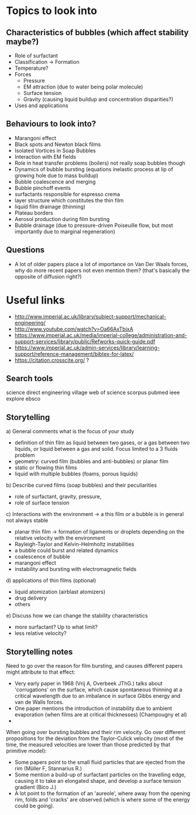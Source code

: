 # Topics to look into
## Characteristics of bubbles (which affect stability maybe?)
- Role of surfactant
- Classification -> Formation
- Temperature?
- Forces
    * Pressure
    * EM attraction (due to water being polar molecule)
    * Surface tension
    * Gravity (causing liquid buildup and concentration disparities?)
- Uses and applications

## Behaviours to look into?
- Marangoni effect
- Black spots and Newton black films
- Isolated Vortices in Soap Bubbles
- Interaction with EM fields
- Role in heat transfer problems (boilers) not really soap bubbles though
- Dynamics of bubble bursting (equations inelastic process at lip of growing hole due to mass buildup)
- Bubble coalescence and merging
- Bubble pinchoff events
- surfactants responsible for espresso crema
- layer structure which constitutes the thin film
- liquid film drainage (thinning)
- Plateau borders
- Aerosol production during film bursting
- Bubble drainage (due to pressure-driven Poiseuille flow, but most importantly due to marginal regeneration)

## Questions
- A lot of older papers place a lot of importance on Van Der Waals forces, why do more recent papers not even mention them? (that's basically the opposite of diffusion right?)


# Useful links
- <http://www.imperial.ac.uk/library/subject-support/mechanical-engineering/>
- <http://www.youtube.com/watch?v=Oa66AxTbjxA>
- <https://www.imperial.ac.uk/media/imperial-college/administration-and-support-services/library/public/Refworks-quick-guide.pdf>
- <https://www.imperial.ac.uk/admin-services/library/learning-support/reference-management/bibtex-for-latex/>
- <https://citation.crosscite.org/> ?


## Search tools
science direct
engineering village
web of science
scorpus
pubmed
ieee explore
ebsco


## Storytelling
a) General comments what is the focus of your study

- definition of thin film as liquid between two gases, or a gas between two liquids, or liquid between a gas and solid. Focus limited to a 3 fluids problem
- geometry: curved film (bubbles and anti-bubbles) or planar film
- static or flowing thin films
- liquid with multiple bubbles (foams, porous liquids)

b) Describe curved films (soap bubbles) and their peculiarities

- role of surfactant, gravity, pressure,
- role of surface tension

c) Interactions with the environment -> a this film or a  bubble is in general not always stable

- planar thin film -> formation of ligaments or droplets depending on the relative velocity with the environment
- Rayleigh-Taylor and Kelvin-Helmholtz instabilities
- a bubble could burst and related dynamics
- coalescence of bubble
- marangoni effect
- instability and bursting with electromagnetic fields

d) applications of thin films (optional)

- liquid atomization (airblast atomizers)
- drug delivery
- others

e) Discuss how we can change the stability characteristics

- more surfactant? Up to what limit?
- less relative velocity?


## Storytelling notes

Need to go over the reason for film bursting, and causes different papers might attribute to that effect:

- Very early paper in 1968 (Vrij A, Overbeek JThG.) talks about 'corrugations' on the surface, which cause spontaneous thinning at a critical wavelength due to an imbalance in surface Gibbs energy and van de Walls forces.
- One paper mentions the introduction of instability due to ambient evaporation (when films are at critical thicknesses) (Champougny et al)
-


When going over bursting bubbles and their rim velocity. Go over different propositions for the deviation from the Taylor-Culick velocity (most of the time, the measured velocities are lower than those predicted by that primitive model):

- Some papers point to the small fluid particles that are ejected from the rim (Müller F, Stannarius R.)
- Some mention a build-up of surfactant particles on the travelling edge, causing it to take an elongated shape, and develop a surface tension gradient (Bico J.)
- A lot point to the formation of an 'aureole', where away from the opening rim, folds and 'cracks' are observed (which is where some of the energy could be going).
